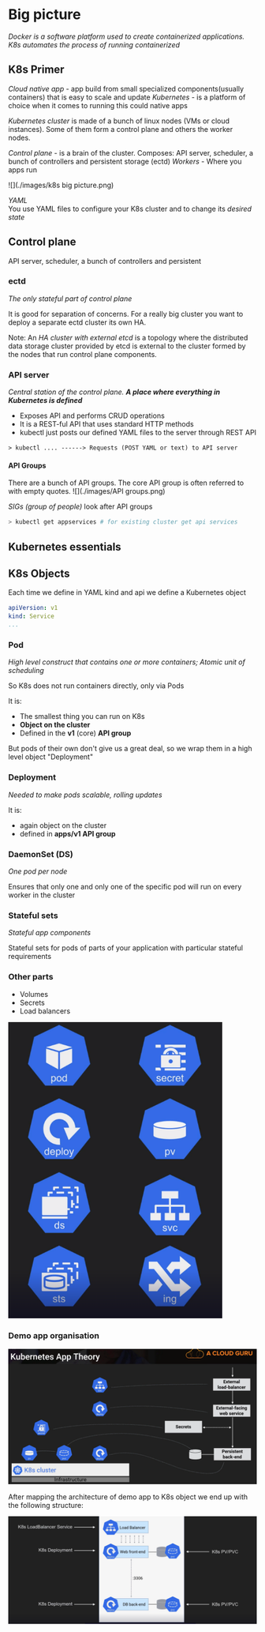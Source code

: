 # Big picture

*Docker is a software platform used to create containerized applications. K8s automates the process of running
containerized*

## K8s Primer

*Cloud native app* - app build from small specialized components(usually containers) that is easy to scale and update
*Kubernetes* - is a platform of choice when it comes to running this could native apps

*Kubernetes cluster* is made of a bunch of linux nodes (VMs or cloud instances). Some of them form a control plane and
others the worker nodes.

*Control plane* - is a brain of the cluster. Composes: API server, scheduler, a bunch of controllers and persistent
storage (ectd)
*Workers* - Where you apps run

![](./images/k8s big picture.png)

*YAML*  
You use YAML files to configure your K8s cluster and to change its *desired state*

## Control plane

API server, scheduler, a bunch of controllers and persistent

### ectd

*The only stateful part of control plane*

It is good for separation of concerns.
For a really big cluster you want to deploy a separate ectd cluster its own HA.

Note:
An *HA cluster with external etcd* is a topology where the distributed data storage cluster provided by etcd is external
to the cluster formed by the nodes that run control plane components.

### API server

*Central station of the control plane. **A place where everything in Kubernetes is defined***

* Exposes API and performs CRUD operations
* It is a REST-ful API that uses standard HTTP methods
* kubectl just posts our defined YAML files to the server through REST API

```text
> kubectl .... ------> Requests (POST YAML or text) to API server
```

#### API Groups

There are a bunch of API groups. The core API group is often referred to with empty quotes.
![](./images/API groups.png)

*SIGs (group of people)* look after API groups

```bash
> kubectl get appservices # for existing cluster get api services
```

## Kubernetes essentials

## K8s Objects

Each time we define in YAML kind and api we define a Kubernetes object

```yaml
apiVersion: v1
kind: Service
...
```

### Pod

*High level construct that contains one or more containers; Atomic unit of scheduling*

So K8s does not run containers directly, only via Pods

It is:

* The smallest thing you can run on K8s
* **Object on the cluster**
* Defined in the **v1** (core) **API group**

But pods of their own don't give us a great deal, so we wrap them in a high level object "Deployment"

### Deployment

*Needed to make pods scalable, rolling updates*

It is:

* again object on the cluster
* defined in **apps/v1 API group**

### DaemonSet (DS)

*One pod per node*

Ensures that only one and only one of the specific pod will run on every worker in the cluster

### Stateful sets

*Stateful app components*

Stateful sets for pods of parts of your application with particular stateful requirements

### Other parts

* Volumes
* Secrets
* Load balancers

<img height="600" src="./images/API overview.png"/>

### Demo app organisation

![](./images/App%20organisation.png)

After mapping the architecture of demo app to K8s object we end up with the following structure:

![](./images/Intro%20app%20architecture.png)